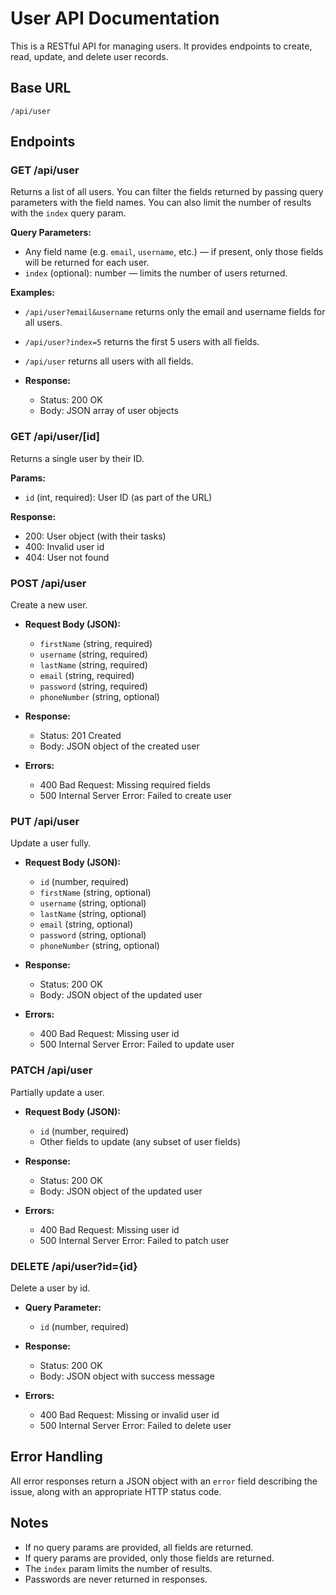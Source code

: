 # User API Documentation

This is a RESTful API for managing users. It provides endpoints to create, read, update, and delete user records.

## Base URL

`/api/user`

## Endpoints

### GET /api/user

Returns a list of all users. You can filter the fields returned by passing query parameters with the field names. You can also limit the number of results with the `index` query param.

**Query Parameters:**

- Any field name (e.g. `email`, `username`, etc.) — if present, only those fields will be returned for each user.
- `index` (optional): number — limits the number of users returned.

**Examples:**

- `/api/user?email&username` returns only the email and username fields for all users.
- `/api/user?index=5` returns the first 5 users with all fields.
- `/api/user` returns all users with all fields.

- **Response:**
  - Status: 200 OK
  - Body: JSON array of user objects

### GET /api/user/[id]

Returns a single user by their ID.

**Params:**

- `id` (int, required): User ID (as part of the URL)

**Response:**

- 200: User object (with their tasks)
- 400: Invalid user id
- 404: User not found

### POST /api/user

Create a new user.

- **Request Body (JSON):**

  - `firstName` (string, required)
  - `username` (string, required)
  - `lastName` (string, required)
  - `email` (string, required)
  - `password` (string, required)
  - `phoneNumber` (string, optional)

- **Response:**

  - Status: 201 Created
  - Body: JSON object of the created user

- **Errors:**
  - 400 Bad Request: Missing required fields
  - 500 Internal Server Error: Failed to create user

### PUT /api/user

Update a user fully.

- **Request Body (JSON):**

  - `id` (number, required)
  - `firstName` (string, optional)
  - `username` (string, optional)
  - `lastName` (string, optional)
  - `email` (string, optional)
  - `password` (string, optional)
  - `phoneNumber` (string, optional)

- **Response:**

  - Status: 200 OK
  - Body: JSON object of the updated user

- **Errors:**
  - 400 Bad Request: Missing user id
  - 500 Internal Server Error: Failed to update user

### PATCH /api/user

Partially update a user.

- **Request Body (JSON):**

  - `id` (number, required)
  - Other fields to update (any subset of user fields)

- **Response:**

  - Status: 200 OK
  - Body: JSON object of the updated user

- **Errors:**
  - 400 Bad Request: Missing user id
  - 500 Internal Server Error: Failed to patch user

### DELETE /api/user?id={id}

Delete a user by id.

- **Query Parameter:**

  - `id` (number, required)

- **Response:**

  - Status: 200 OK
  - Body: JSON object with success message

- **Errors:**
  - 400 Bad Request: Missing or invalid user id
  - 500 Internal Server Error: Failed to delete user

## Error Handling

All error responses return a JSON object with an `error` field describing the issue, along with an appropriate HTTP status code.

## Notes

- If no query params are provided, all fields are returned.
- If query params are provided, only those fields are returned.
- The `index` param limits the number of results.
- Passwords are never returned in responses.
